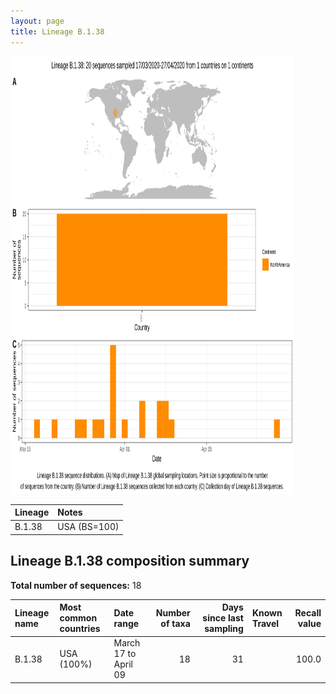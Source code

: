 ```yaml
---
layout: page
title: Lineage B.1.38
---
```




<img src="../assets/images/B.1.38.svg" alt="B.1.38 lineage summary figure" width="90%" height="700px" />


| Lineage | Notes |
|:-----|:-----|
| B.1.38 | USA (BS=100) |

<h2>Lineage B.1.38 composition summary </h2>

<strong>Total number of sequences:</strong> 18

| Lineage name | Most common countries | Date range | Number of taxa |  Days since last sampling | Known Travel | Recall value |
|:-----|:-----|:-------|-------:|-------:|:---------|--------:|
| B.1.38 | USA (100%) | March 17 to April 09 | 18 | 31 |  | 100.0 |
